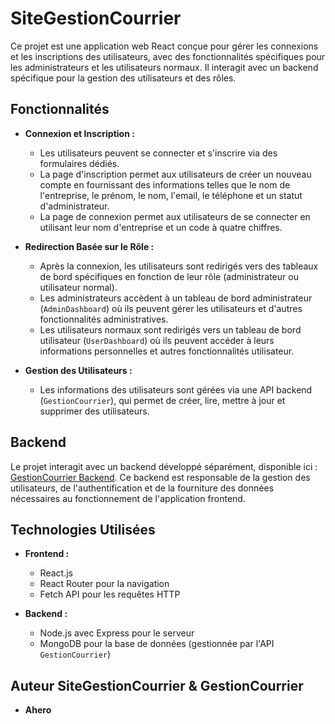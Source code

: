 # SiteGestionCourrier

Ce projet est une application web React conçue pour gérer les connexions et les inscriptions des utilisateurs, avec des fonctionnalités spécifiques pour les administrateurs et les utilisateurs normaux. Il interagit avec un backend spécifique pour la gestion des utilisateurs et des rôles.

## Fonctionnalités

- **Connexion et Inscription :**
  - Les utilisateurs peuvent se connecter et s'inscrire via des formulaires dédiés.
  - La page d'inscription permet aux utilisateurs de créer un nouveau compte en fournissant des informations telles que le nom de l'entreprise, le prénom, le nom, l'email, le téléphone et un statut d'administrateur.
  - La page de connexion permet aux utilisateurs de se connecter en utilisant leur nom d'entreprise et un code à quatre chiffres.

- **Redirection Basée sur le Rôle :**
  - Après la connexion, les utilisateurs sont redirigés vers des tableaux de bord spécifiques en fonction de leur rôle (administrateur ou utilisateur normal).
  - Les administrateurs accèdent à un tableau de bord administrateur (`AdminDashboard`) où ils peuvent gérer les utilisateurs et d'autres fonctionnalités administratives.
  - Les utilisateurs normaux sont redirigés vers un tableau de bord utilisateur (`UserDashboard`) où ils peuvent accéder à leurs informations personnelles et autres fonctionnalités utilisateur.

- **Gestion des Utilisateurs :**
  - Les informations des utilisateurs sont gérées via une API backend (`GestionCourrier`), qui permet de créer, lire, mettre à jour et supprimer des utilisateurs.

## Backend

Le projet interagit avec un backend développé séparément, disponible ici : [GestionCourrier Backend](https://github.com/James-TREMA/GestionCourrier). Ce backend est responsable de la gestion des utilisateurs, de l'authentification et de la fourniture des données nécessaires au fonctionnement de l'application frontend.

## Technologies Utilisées

- **Frontend :**
  - React.js
  - React Router pour la navigation
  - Fetch API pour les requêtes HTTP

- **Backend :**
  - Node.js avec Express pour le serveur
  - MongoDB pour la base de données (gestionnée par l'API `GestionCourrier`)

## Auteur SiteGestionCourrier & GestionCourrier

- **Ahero**